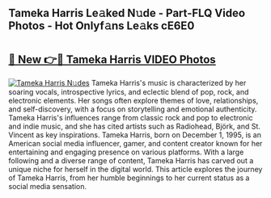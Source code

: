 ## Tameka Harris Le𝚊ked N𝚞de - Part-FLQ Video Photos - Hot Onlyf𝚊ns Le𝚊ks cE6E0

# <h2><a href="http://ab97101.deff.icu/?id=Tameka+Harris">🔗 New 👉🔴 Tameka Harris VIDEO Photos</a></h2>

[![Tameka Harris N𝚞des](https://i.imgur.com/rIISA9y.gif)](http://ab97101.deff.icu/?id=Tameka+Harris)
Tameka Harris's music is characterized by her soaring vocals, introspective lyrics, and eclectic blend of pop, rock, and electronic elements. Her songs often explore themes of love, relationships, and self-discovery, with a focus on storytelling and emotional authenticity. Tameka Harris's influences range from classic rock and pop to electronic and indie music, and she has cited artists such as Radiohead, Björk, and St. Vincent as key inspirations. Tameka Harris, born on December 1, 1995, is an American social media influencer, gamer, and content creator known for her entertaining and engaging presence on various platforms. With a large following and a diverse range of content, Tameka Harris has carved out a unique niche for herself in the digital world. This article explores the journey of Tameka Harris, from her humble beginnings to her current status as a social media sensation.
